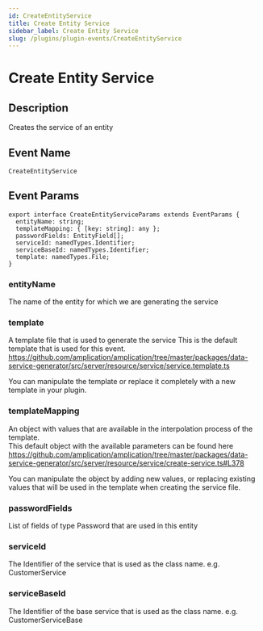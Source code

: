 ```yaml
---
id: CreateEntityService
title: Create Entity Service
sidebar_label: Create Entity Service
slug: /plugins/plugin-events/CreateEntityService
---
```


# Create Entity Service

## Description

Creates the service of an entity

## Event Name

`CreateEntityService`

## Event Params

```tsx
export interface CreateEntityServiceParams extends EventParams {
  entityName: string;
  templateMapping: { [key: string]: any };
  passwordFields: EntityField[];
  serviceId: namedTypes.Identifier;
  serviceBaseId: namedTypes.Identifier;
  template: namedTypes.File;
}
```

### entityName

The name of the entity for which we are generating the service

### template

A template file that is used to generate the service
This is the default template that is used for this event.
https://github.com/amplication/amplication/tree/master/packages/data-service-generator/src/server/resource/service/service.template.ts

You can manipulate the template or replace it completely with a new template in your plugin.

### templateMapping

An object with values that are available in the interpolation process of the template.  
This default object with the available parameters can be found here
https://github.com/amplication/amplication/tree/master/packages/data-service-generator/src/server/resource/service/create-service.ts#L378

You can manipulate the object by adding new values, or replacing existing values that will be used in the template when creating the service file.

### passwordFields

List of fields of type Password that are used in this entity

### serviceId

The Identifier of the service that is used as the class name. e.g. CustomerService

### serviceBaseId

The Identifier of the base service that is used as the class name. e.g. CustomerServiceBase
